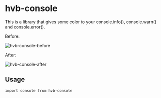 # hvb-console

This is a library that gives some color to your console.info(), console.warn() and console.error().

Before:

![hvb-console-before](https://user-images.githubusercontent.com/110549389/238592355-5a3db714-60ad-4bf0-946a-afbaa43e039a.png)

After:

![hvb-console-after](https://user-images.githubusercontent.com/110549389/238592380-788069a4-236a-4afe-8490-441705f9a928.png)

## Usage

`import console from hvb-console`
